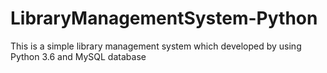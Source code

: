 # LibraryManagementSystem-Python
This is a simple library management system which developed by using Python 3.6 and MySQL database
